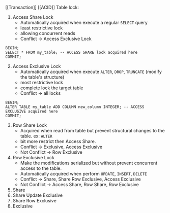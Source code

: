 [[Transaction]]
[[ACID]]
Table lock:
1. Access Share Lock
	* Automatically acquired when execute a regular `SELECT` query
	* least restrictive lock
	* allowing concurrent reads
	* Conflict -> Access Exclusive Lock 
```
BEGIN;
SELECT * FROM my_table; -- ACCESS SHARE lock acquired here
COMMIT;
```

2. Access Exclusive Lock
	* Automatically acquired when execute `ALTER`, `DROP`, `TRUNCATE` (modify the table's structure)
	* most restrictive lock
	* complete lock the target table
	* Conflict -> all locks
```
BEGIN; 
ALTER TABLE my_table ADD COLUMN new_column INTEGER; -- ACCESS EXCLUSIVE acquired here 
COMMIT;
```
3. Row Share Lock
	* Acquired when read from table but prevent structural changes to the table. ex: `ALTER`
	* bit more restrict then Access Share. 
	* Conflict -> Exclusive, Access Exclusive
	* Not Conflict -> Row Exclusive
1. Row Exclusive Lock
	* Make the modifications serialized but without prevent concurrent access to the table.
	* Automatically acquired when perform `UPDATE`, `INSERT`, `DELETE`
	* Conflict -> Share, Share Row Exclusive,   Access Exclusive
	* Not Conflict -> Access Share, Row Share, Row Exclusive
3. Share
4. Share Update Exclusive
6. Share Row Exclusive
7. Exclusive